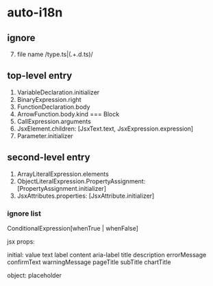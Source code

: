 # auto-i18n

## ignore
7. file name /type\.ts|(.+\.d\.ts)/

## top-level entry
1. VariableDeclaration.initializer
2. BinaryExpression.right
3. FunctionDeclaration.body
4. ArrowFunction.body.kind === Block
5. CallExpression.arguments
6. JsxElement.children: [JsxText.text, JsxExpression.expression]
7. Parameter.initializer

## second-level entry
1. ArrayLiteralExpression.elements
2. ObjectLiteralExpression.PropertyAssignment: [PropertyAssignment.initializer]
3. JsxAttributes.properties: [JsxAttribute.initializer]

### ignore list
ConditionalExpression[whenTrue | whenFalse] 


jsx props:

initial:
value
text
label
content
aria-label
title
description
errorMessage
confirmText
warningMessage
pageTitle
subTitle
chartTitle

object:
placeholder
